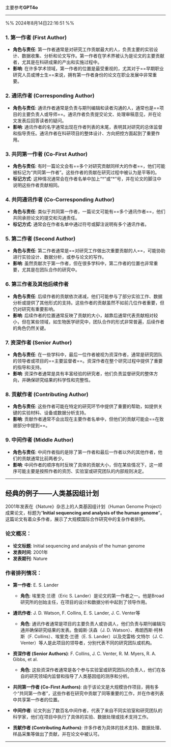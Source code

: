 主要参考**GPT4o**

---
%% 2024年8月14日22:16:51 %%
### 1. **第一作者 (First Author)**
   - **角色与责任**: 第一作者通常是对研究工作贡献最大的人，负责主要的实验设计、数据收集、分析和论文写作。第一作者在学术界被认为是论文的主要贡献者，尤其是在科研成果的产出和实施过程中。
   - **影响**: 在许多学术领域，第一作者的位置是最受重视的，尤其对于==早期职业研究人员或博士生==来说，拥有第一作者身份的论文在职业发展中非常重要。

### 2. **通讯作者 (Corresponding Author)**
   - **角色与责任**: 通讯作者通常是负责与期刊编辑和读者沟通的人，通常也是==项目的主要负责人或导师==。通讯作者负责提交论文、处理审稿意见，并在论文发表后回答读者的疑问。
   - **影响**: 通讯作者的名字通常出现在作者列表的末尾，表明其对研究的总体监督和指导责任。通讯作者在科研项目的整体设计、方向把控方面起到了重要作用。

### 3. **共同第一作者 (Co-First Author)**
   - **角色与责任**: 有时一篇论文会有==多个对研究贡献同样大的作者==，他们可能被标记为“共同第一作者”。这些作者的贡献在研究过程中被认为是平等的。
   - **标记方式**: 这种情况通常会在作者名单中加上“†”或“\*”号，并在论文的脚注中说明这些作者贡献相同。

### 4. **共同通讯作者 (Co-Corresponding Author)**
   - **角色与责任**: 类似于共同第一作者，一篇论文可能有==多个通讯作者==，他们共同承担论文的提交和沟通责任。
   - **标记方式**: 通常会在作者名单中通过符号或脚注说明有多个通讯作者。

### 5. **第二作者 (Second Author)**
   - **角色与责任**: 第二作者通常是==对研究工作做出次重要贡献的人==，可能协助进行实验设计、数据分析，或参与论文的写作。
   - **影响**: 虽然贡献次于第一作者，但在很多学科中，第二作者的位置也非常重要，尤其是在团队合作的研究中。

### 6. **第三作者及其他后续作者**
   - **角色与责任**: 后续作者的贡献依次递减，他们可能参与了部分实验工作、数据分析或提供了其他形式的支持。这些作者的贡献虽然不如前几位作者重要，但仍对研究有重要影响。
   - **影响**: 后续作者的位置通常反映了贡献的大小，越靠后通常代表贡献相对较小，但在某些领域，如生物医学研究中，团队合作的形式非常普遍，后续作者的角色仍然关键。

### 7. **资深作者 (Senior Author)**
   - **角色与责任**: 在一些学科中，最后一位作者被视为资深作者，通常是研究团队的领导者或项目的==主要监督者==。资深作者在整个研究过程中提供了重要的指导和支持。
   - **影响**: 资深作者通常是具有丰富经验的研究者，他们负责监督研究的整体方向，并确保研究结果的科学性和完整性。

### 8. **贡献作者 (Contributing Author)**
   - **角色与责任**: 这些作者可能在特定的研究环节中提供了重要的帮助，如提供关键的实验材料、设备或数据分析支持。
   - **影响**: 贡献作者通常不会出现在主要作者名单中，但他们的贡献可能会==在致谢部分中提到==。

### 9. **中间作者 (Middle Author)**
   - **角色与责任**: 中间作者指的是除了第一作者和最后一作者以外的其他作者，他们的贡献通常比前两者少。
   - **影响**: 中间作者的顺序有时反映了具体的贡献大小，但在某些情况下，这一顺序可能主要是按照作者的资历、实验室或研究团队的内部规则决定。

---

## 经典的例子——人类基因组计划

2001年发表在《Nature》杂志上的人类基因组计划（Human Genome Project）成果论文，标题为“**Initial sequencing and analysis of the human genome**”。这篇论文有着众多作者，展示了大规模国际合作研究中的复杂作者排列。

### 论文概况：
- **论文标题**: Initial sequencing and analysis of the human genome
- **发表时间**: 2001年
- **发表期刊**: Nature

### 作者排列情况：
- **第一作者**: E. S. Lander
  - **角色**: 埃里克·兰德（Eric S. Lander）是论文的第一作者之一。他是Broad研究所的创始主任，在项目的设计和数据分析中起到了领导作用。
  
- **通讯作者**: J. D. Watson, F. Collins, E. S. Lander, J. C. Venter等
  - **角色**: 通讯作者通常是项目的主要负责人或协调人，他们负责与期刊编辑沟通并确保研究结果的发表。詹姆斯·沃森（J. D. Watson）、弗朗西斯·柯林斯（F. Collins）、埃里克·兰德（E. S. Lander）以及克雷格·文特尔（J. C. Venter）等人是此项目的领导者，分别代表不同的研究团队或机构。

- **资深作者 (Senior Authors)**: F. Collins, J. C. Venter, R. M. Myers, R. A. Gibbs, et al.
  - **角色**: 这些资深作者通常是各个参与实验室或研究团队的负责人，他们在各自的研究领域内监督和指导了人类基因组的测序和分析。

- **共同第一作者 (Co-First Authors)**: 由于该论文是大规模协作项目，拥有多个“共同第一作者”，这些作者在研究中贡献了同等重要的工作，并在作者列表中共享第一作者的位置。
  
- **中间作者**: 论文列出了数百名中间作者，代表了来自不同实验室和研究团队的科学家，他们在项目中执行了具体的实验、数据处理或技术支持工作。
  
- **贡献作者 (Contributing Authors)**: 许多作者为具体的技术支持、数据处理、样品采集等做出了贡献，并在论文中被认可。


---
